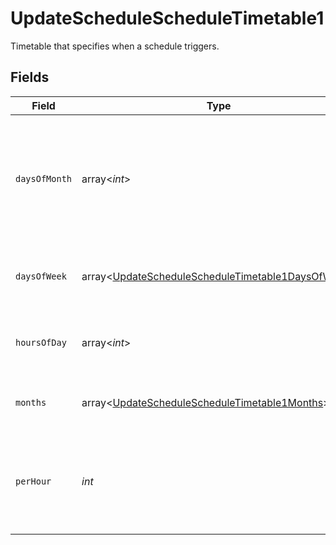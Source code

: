 # UpdateScheduleScheduleTimetable1

Timetable that specifies when a schedule triggers.


## Fields

| Field                                                                                                                      | Type                                                                                                                       | Required                                                                                                                   | Description                                                                                                                |
| -------------------------------------------------------------------------------------------------------------------------- | -------------------------------------------------------------------------------------------------------------------------- | -------------------------------------------------------------------------------------------------------------------------- | -------------------------------------------------------------------------------------------------------------------------- |
| `daysOfMonth`                                                                                                              | array<*int*>                                                                                                               | :heavy_minus_sign:                                                                                                         | Days in a month in which the schedule triggers. This is mutually exclusive with days in a week.                            |
| `daysOfWeek`                                                                                                               | array<[UpdateScheduleScheduleTimetable1DaysOfWeek](../../models/operations/UpdateScheduleScheduleTimetable1DaysOfWeek.md)> | :heavy_check_mark:                                                                                                         | Days in a week in which the schedule triggers.                                                                             |
| `hoursOfDay`                                                                                                               | array<*int*>                                                                                                               | :heavy_check_mark:                                                                                                         | Hours in a day in which the schedule triggers.                                                                             |
| `months`                                                                                                                   | array<[UpdateScheduleScheduleTimetable1Months](../../models/operations/UpdateScheduleScheduleTimetable1Months.md)>         | :heavy_minus_sign:                                                                                                         | Months in which the schedule triggers.                                                                                     |
| `perHour`                                                                                                                  | *int*                                                                                                                      | :heavy_check_mark:                                                                                                         | Number of times a schedule triggers per hour, value must be between 1 and 60                                               |